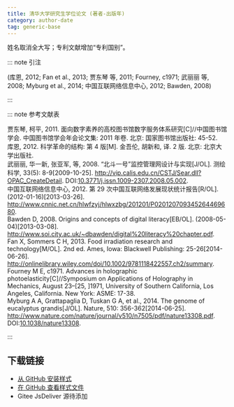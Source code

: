```yaml
--- 
title: 清华大学研究生学位论文 (著者-出版年) 
category: author-date 
tag: generic-base 
--- 
```


<!-- 此文件由脚本自动生成，请勿手动修改！ -->  

姓名取消全大写；专利文献增加“专利国别”。  

::: note 引注  

(库恩, 2012; Fan et al., 2013; 贾东琴 等, 2011; Fourney, c1971; 武丽丽 等, 2008; Myburg et al., 2014; 中国互联网络信息中心, 2012; Bawden, 2008)  

:::  

::: note 参考文献表  

<div class="csl-bib-body">
  <div class="csl-entry second-field-align-false hangingindent-true"> 贾东琴, 柯平, 2011. 面向数字素养的高校图书馆数字服务体系研究[C]//中国图书馆学会. 中国图书馆学会年会论文集: 2011 年卷. 北京: 国家图书馆出版社: 45-52. </div>
  <div class="csl-entry second-field-align-false hangingindent-true"> 库恩, 2012. 科学革命的结构: 第 4 版[M]. 金吾伦, 胡新和, 译. 2 版. 北京: 北京大学出版社. </div>
  <div class="csl-entry second-field-align-false hangingindent-true"> 武丽丽, 华一新, 张亚军, 等, 2008. “北斗一号”监控管理网设计与实现[J/OL]. 测绘科学, 33(5): 8-9[2009-10-25]. <a href="http://vip.calis.edu.cn/CSTJ/Sear.dll?OPAC_CreateDetail">http://vip.calis.edu.cn/CSTJ/Sear.dll?OPAC_CreateDetail</a>. DOI:<a href="https://doi.org/10.3771/j.issn.1009-2307.2008.05.002">10.3771/j.issn.1009-2307.2008.05.002</a>. </div>
  <div class="csl-entry second-field-align-false hangingindent-true"> 中国互联网络信息中心, 2012. 第 29 次中国互联网络发展现状统计报告[R/OL]. (2012-01-16)[2013-03-26]. <a href="http://www.cnnic.net.cn/hlwfzyj/hlwxzbg/201201/P020120709345264469680">http://www.cnnic.net.cn/hlwfzyj/hlwxzbg/201201/P020120709345264469680</a>. </div>
  <div class="csl-entry second-field-align-false hangingindent-true"> Bawden D, 2008. Origins and concepts of digital literacy[EB/OL]. (2008-05-04)[2013-03-08]. <a href="http://www.soi.city.ac.uk/~dbawden/digital%20literacy%20chapter.pdf">http://www.soi.city.ac.uk/~dbawden/digital%20literacy%20chapter.pdf</a>. </div>
  <div class="csl-entry second-field-align-false hangingindent-true"> Fan X, Sommers C H, 2013. Food irradiation research and technology[M/OL]. 2nd ed. Ames, Iowa: Blackwell Publishing: 25-26[2014-06-26]. <a href="http://onlinelibrary.wiley.com/doi/10.1002/9781118422557.ch2/summary">http://onlinelibrary.wiley.com/doi/10.1002/9781118422557.ch2/summary</a>. </div>
  <div class="csl-entry second-field-align-false hangingindent-true"> Fourney M E, c1971. Advances in holographic photoelasticity[C]//Symposium on Applications of Holography in Mechanics, August 23–[25, ]1971, University of Southern California, Los Angeles, California. New York: ASME: 17-38. </div>
  <div class="csl-entry second-field-align-false hangingindent-true"> Myburg A A, Grattapaglia D, Tuskan G A, et al., 2014. The genome of eucalyptus grandis[J/OL]. Nature, 510: 356-362[2014-06-25]. <a href="http://www.nature.com/nature/journal/v510/n7505/pdf/nature13308.pdf">http://www.nature.com/nature/journal/v510/n7505/pdf/nature13308.pdf</a>. DOI:<a href="https://doi.org/10.1038/nature13308">10.1038/nature13308</a>. </div>
</div>
  

:::  

<!-- more -->  

## 下载链接  

- [从 GitHub 安装样式](https://github.com/zotero-cn/styles/./raw/main/src/412tsinghua-university-author-date/412tsinghua-university-author-date.csl)  
- [在 GitHub 查看样式文件](https://github.com/zotero-cn/styles/./tree/main/src/412tsinghua-university-author-date/412tsinghua-university-author-date.csl)  
- Gitee JsDeliver 源待添加  
